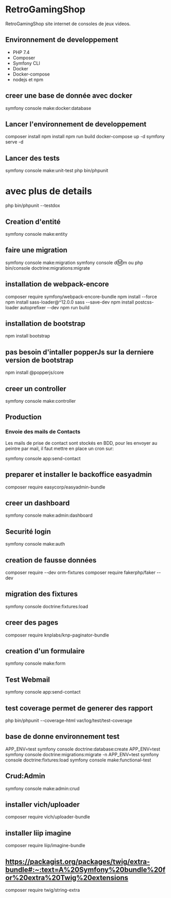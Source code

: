 # RetroGamingShop

RetroGamingShop site internet de consoles de jeux videos.

## Environnement de developpement

* PHP 7.4
* Composer
* Symfony CLI
* Docker
* Docker-compose
* nodejs et npm

## creer une base de donnée avec docker

symfony console make:docker:database

## Lancer l'environnement de developpement

composer install
npm install
npm run build
docker-compose up -d
symfony serve -d

## Lancer des tests

symfony console make:unit-test
php bin/phpunit
# avec plus de details
php bin/phpunit --testdox

## Creation d'entité

symfony console make:entity

## faire une migration

symfony console make:migration
symfony console d:m:m ou php bin/console doctrine:migrations:migrate

## installation de webpack-encore

composer require symfony/webpack-encore-bundle
npm install --force
npm install sass-loader@^12.0.0 sass --save-dev
npm install postcss-loader autoprefixer --dev
npm run build

## installation de bootstrap

npm install bootstrap
## pas besoin d'intaller popperJs sur la derniere version de bootstrap
npm install @popperjs/core

## creer un controller

symfony console make:controller

## Production

### Envoie des mails de Contacts

Les mails de prise de contact sont stockés en BDD, pour les envoyer au peintre par mail, il faut mettre en place un cron sur:

symfony console app:send-contact


## preparer et installer le backoffice easyadmin
composer require easycorp/easyadmin-bundle

## creer un dashboard
symfony console make:admin:dashboard


## Securité login

symfony console make:auth

## creation de fausse données

composer require --dev orm-fixtures
composer require fakerphp/faker --dev

## migration des fixtures
symfony console doctrine:fixtures:load

## creer des pages
composer require knplabs/knp-paginator-bundle

## creation d'un formulaire

 symfony console make:form


## Test Webmail
  symfony console app:send-contact

## test coverage permet de generer des rapport
  php bin/phpunit --coverage-html var/log/test/test-coverage

## base de donne environnement test 
APP_ENV=test symfony console doctrine:database:create
APP_ENV=test symfony console doctrine:migrations:migrate -n
APP_ENV=test symfony console doctrine:fixtures:load
symfony console make:functional-test

## Crud:Admin

symfony console make:admin:crud

## installer vich/uploader
composer require vich/uploader-bundle

##  installer liip imagine
composer require liip/imagine-bundle

## https://packagist.org/packages/twig/extra-bundle#:~:text=A%20Symfony%20bundle%20for%20extra%20Twig%20extensions
composer require twig/string-extra
